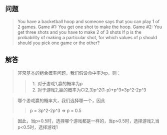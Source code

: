 ## 问题 ##

> You have a backetball hoop and someone says that you can play 1 of 2 games.
> Game #1: You get one shot to make the hoop.
> Game #2: You get three shots and you have to make 2 of 3 shots
> If p is the probability of making a particular shot, for which values of p should should you pick
> one game or the other?


## 解答 ##

> 非常基本的组合概率问题，我们假设命中率为p，则：
>
>> 1. 对于游戏1,赢的概率为p
>> 2. 对于游戏2,赢的概率为C(2,3)*p^2*(1-p)+p^3=3p^2-2p^3

> 哪个游戏赢的概率大，我们选择哪一个，因此
>
>> p = 3p^2-2p^3 => p = 0.5

> 因此，当p=0.5时，选择哪个游戏都是一样的，当p>0.5时，选择游戏2,当p<0.5时，选择游戏1

